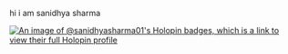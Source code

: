 hi i am sanidhya sharma 


<!---
Sanidhya-Sharma01/Sanidhya-Sharma01 is a ✨ special ✨ repository because its `README.md` (this file) appears on your GitHub profile.
You can click the Preview link to take a look at your changes.
--->


[![An image of @sanidhyasharma01's Holopin badges, which is a link to view their full Holopin profile](https://holopin.me/sanidhyasharma01)](https://holopin.io/@sanidhyasharma01)
